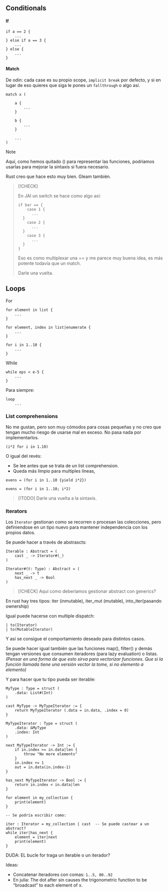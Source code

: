 ## Conditionals

#### If

```
if a == 2 {
	...
} else if a == 3 {
	...
} else {
	...
}
```

#### Match

De odin: cada case es su propio scope, `implicit break` por defecto, y si en lugar de eso quieres que siga le pones un `fallthrough` o algo así.

```
match x (

	a {
		...
	}

	b {
		...
	}

	...
)
```

> [!NOTE]
> Aquí, como hemos quitado () para representar las funciones, podríamos usarlas para mejorar la sintaxis si fuera necesario.

Rust creo que hace esto muy bien.
Gleam también.

> [!CHECK]
>
> En JAI un switch se hace como algo así:
> 
> ```
> if bar == {
>     case 1 {
> 		...
> 	}
>     case 2 {
> 		...
> 	}
>     case 3 {
> 		...
> 	}
> }
> ```
> 
> Eso es como multiplexar una == y me parece muy buena idea, es más potente todavía que un match.
> 
> Darle una vuelta.


## Loops

For

```plaintext
for element in list {
    ...
}

for element, index in list|enumerate {
	...
}

for i in 1..10 {
    ...
}
```

While

```plaintext
while eps < e-5 {
    ...
}
```

Para siempre:

```plaintext
loop
    ...
```


### List comprehensions

No me gustan, pero son muy cómodos para cosas pequeñas y no creo que tengan mucho riesgo de usarse mal en exceso. No pasa nada por implementarlos.

```
(i*2 for i in 1.10)
```

O igual del revés:
- Se lee antes que se trata de un list comprehension.
- Queda más limpio para multiples líneas,

```
evens = (for i in 1..10 {yield i*2})

evens = (for i in 1..10; i*2)
```

>[!TODO] Darle una vuelta a la sintaxis.

### Iterators

Los `Iterator` gestionan como se recorren o procesan las colecciones, pero definiendose en un tipo nuevo para mantener independencia con los propios datos.

Se puede hacer a través de abstrascts:

```
Iterable : Abstract = (
    cast _ -> Iterator#(_)
)

Iterator#(t: Type) : Abstract = (
    next _ -> t
    has_next _ -> Bool
)
```

> [!CHECK]
> Aquí como deberíamos gestionar abstract con generics?


En rust hay tres tipos: iter (inmutable), iter_mut (mutable), into_iter(pasando ownership)

Igual puede hacerse con multiple dispatch:

```
| to(Iterator)
| to(MutableIterator)
```

Y así se consigue el comportamiento deseado para distintos casos.


Se puede hacer igual también que las funciones map(), filter() y demás tengan versiones que consumen iteradores (para lazy evaluation) o listas.
_(Pensar en una forma de que esto sirva para vectorizar funciones. Que si la función llamada tiene una versión vector la tome, si no elemento a elemento)_


Y para hacer que tu tipo pueda ser iterable:

```
MyType : Type = struct (
    .data: List#(Int)
)

cast MyType -> MyTypeIterator := {
    return MyTypeIterator (.data = in.data, .index = 0)
}

MyTypeIterator : Type = struct (
    .data: &MyType
    .index: Int
)

next MyTypeIterator -> Int := {
    if in.index >= in.data|len {
        throw "No more elements"
    }
    in.index += 1
    out = in.data(in.index-1)
}

has_next MyTypeIterator -> Bool := {
    return in.index < in.data|len
}
```


```
for element in my_collection {
    print(element)
}

-- Se podría escribir como:

iter : Iterator = my_collection | cast  -- Se puede castear a un abstract?
while iter|has_next {
    element = iter|next
    print(element)
}
```

DUDA: EL bucle for traga un iterable o un iterador?

Ideas:
- Concatenar iteradores con comas: `1..5, 80..92`
- En julia: The dot after sin causes the trigonometric function to be “broadcast” to each element of x.


